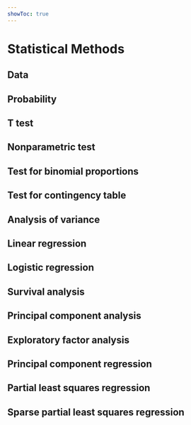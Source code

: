 ```yaml
---
showToc: true
---
```


# Statistical Methods

## Data 


## Probability


## T test

## Nonparametric test

## Test for binomial proportions

## Test for contingency table


## Analysis of variance

## Linear regression

## Logistic regression

## Survival analysis

## Principal component analysis


## Exploratory factor analysis


## Principal component regression


## Partial least squares regression


## Sparse partial least squares regression